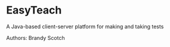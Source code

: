 EasyTeach
=========

A Java-based client-server platform for making and taking tests

Authors:
Brandy Scotch
